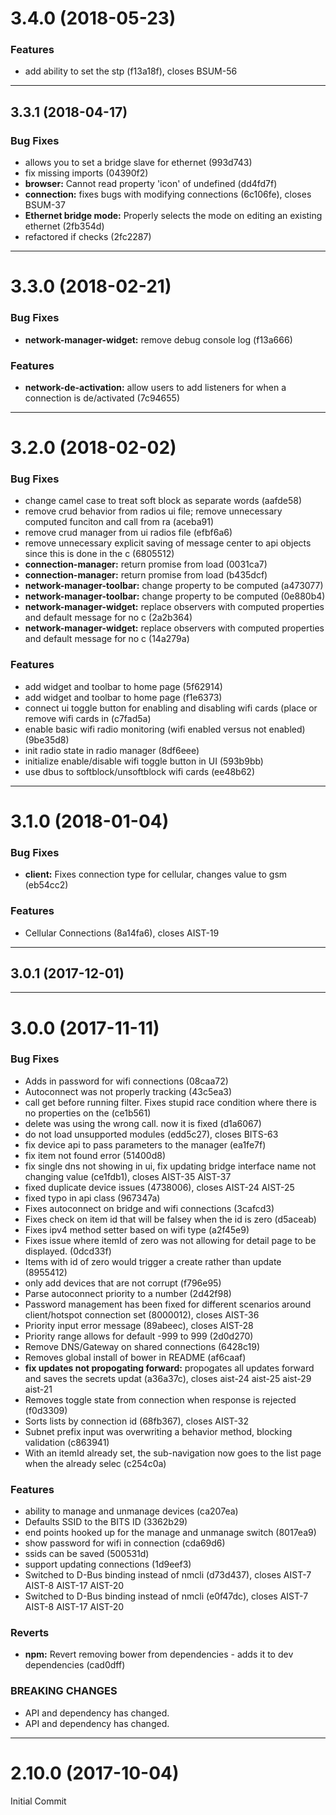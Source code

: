 <a name="3.4.0"></a>
# 3.4.0 (2018-05-23)


### Features

* add ability to set the stp   (f13a18f), closes BSUM-56

---

<a name="3.3.1"></a>
## 3.3.1 (2018-04-17)


### Bug Fixes

* allows you to set a bridge slave for ethernet   (993d743)
* fix missing imports   (04390f2)
* **browser:** Cannot read property 'icon' of undefined   (dd4fd7f)
* **connection:** fixes bugs with modifying connections   (6c106fe), closes BSUM-37
* **Ethernet bridge mode:** Properly selects the mode on editing an existing ethernet   (2fb354d)
* refactored if checks   (2fc2287)

---

<a name="3.3.0"></a>
# 3.3.0 (2018-02-21)


### Bug Fixes

* **network-manager-widget:** remove debug console log   (f13a666)


### Features

* **network-de-activation:** allow users to add listeners for when a connection is de/activated   (7c94655)

---

<a name="3.2.0"></a>
# 3.2.0 (2018-02-02)


### Bug Fixes

* change camel case to treat soft block as separate words   (aafde58)
* remove crud behavior from radios ui file; remove unnecessary computed funciton and call from ra   (aceba91)
* remove crud manager from ui radios file   (efbf6a6)
* remove unnecessary explicit saving of message center to api objects since this is done in the c   (6805512)
* **connection-manager:** return promise from load   (0031ca7)
* **connection-manager:** return promise from load   (b435dcf)
* **network-manager-toolbar:** change property to be computed   (a473077)
* **network-manager-toolbar:** change property to be computed   (0e880b4)
* **network-manager-widget:** replace observers with computed properties and default message for no c   (2a2b364)
* **network-manager-widget:** replace observers with computed properties and default message for no c   (14a279a)


### Features

* add widget and toolbar to home page   (5f62914)
* add widget and toolbar to home page   (f1e6373)
* connect ui toggle button for enabling and disabling wifi cards (place or remove wifi cards in   (c7fad5a)
* enable basic wifi radio monitoring (wifi enabled versus not enabled)   (9be35d8)
* init radio state in radio manager   (8df6eee)
* initialize enable/disable wifi toggle button in UI   (593b9bb)
* use dbus to softblock/unsoftblock wifi cards   (ee48b62)

---

<a name="3.1.0"></a>
# 3.1.0 (2018-01-04)


### Bug Fixes

* **client:** Fixes connection type for cellular, changes value to gsm   (eb54cc2)


### Features

* Cellular Connections   (8a14fa6), closes AIST-19

---

<a name="3.0.1"></a>
## 3.0.1 (2017-12-01)

---

<a name="3.0.0"></a>
# 3.0.0 (2017-11-11)


### Bug Fixes

* Adds in password for wifi connections   (08caa72)
* Autoconnect was not properly tracking   (43c5ea3)
* call get before running filter. Fixes stupid race condition where there is no properties on the   (ce1b561)
* delete was using the wrong call. now it is fixed   (d1a6067)
* do not load unsupported modules   (edd5c27), closes BITS-63
* fix device api to pass parameters to the manager   (ea1fe7f)
* fix item not found error   (51400d8)
* fix single dns not showing in ui, fix updating bridge interface name not changing value   (ce1fdb1), closes AIST-35 AIST-37
* fixed duplicate device issues   (4738006), closes AIST-24 AIST-25
* fixed typo in api class   (967347a)
* Fixes autoconnect on bridge and wifi connections   (3cafcd3)
* Fixes check on item id that will be falsey when the id is zero   (d5aceab)
* Fixes ipv4 method setter based on wifi type   (a2f45e9)
* Fixes issue where itemId of zero was not allowing for detail page to be displayed.   (0dcd33f)
* Items with id of zero would trigger a create rather than update   (8955412)
* only add devices that are not corrupt   (f796e95)
* Parse autoconnect priority to a number   (2d42f98)
* Password management has been fixed for different scenarios around client/hotspot connection set   (8000012), closes AIST-36
* Priority input error message   (89abeec), closes AIST-28
* Priority range allows for default -999 to 999   (2d0d270)
* Remove DNS/Gateway on shared connections   (6428c19)
* Removes global install of bower in README   (af6caaf)
* **fix updates not propogating forward:** propogates all updates forward and saves the secrets updat   (a36a37c), closes aist-24 aist-25 aist-29 aist-21
* Removes toggle state from connection when response is rejected   (f0d3309)
* Sorts lists by connection id   (68fb367), closes AIST-32
* Subnet prefix input was overwriting a behavior method, blocking validation   (c863941)
* With an itemId already set, the sub-navigation now goes to the list page when the already selec   (c254c0a)


### Features

* ability to manage and unmanage devices   (ca207ea)
* Defaults SSID to the BITS ID   (3362b29)
* end points hooked up for the manage and unmanage switch   (8017ea9)
* show password for wifi in connection   (cda69d6)
* ssids can be saved   (500531d)
* support updating connections   (1d9eef3)
* Switched to D-Bus binding instead of nmcli   (d73d437), closes AIST-7 AIST-8 AIST-17 AIST-20
* Switched to D-Bus binding instead of nmcli   (e0f47dc), closes AIST-7 AIST-8 AIST-17 AIST-20


### Reverts

* **npm:** Revert removing bower from dependencies - adds it to dev dependencies   (cad0dff)


### BREAKING CHANGES

* API and dependency has changed.
* API and dependency has changed.

---

<a name="2.14.1"></a>
# 2.10.0 (2017-10-04)

Initial Commit
